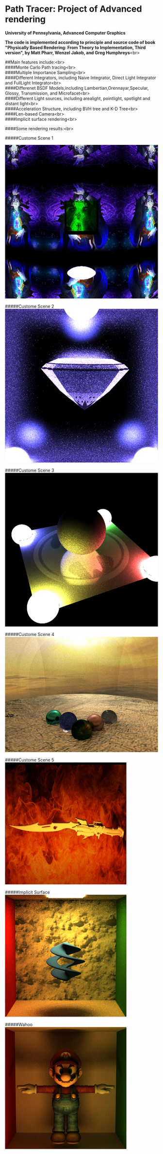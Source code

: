 Path Tracer: Project of Advanced rendering
======================

**University of Pennsylvania, Advanced Computer Graphics**

**The code is implemented according to principle and source code of book "Physically Based Rendering: From Theory to Implementation, Third version", by Matt Pharr, Wenzel Jakob, and Greg Humphreys**\<br>  

##Main features include:\<br>      
####Monte Carlo Path tracing\<br>            
####Multiple Importance Sampling\<br>                      
####Different Integrators, including Naive Integrator, Direct Light Integrator and FullLight Integrator\<br>                     
####Differenet BSDF Models,including Lambertian,Orennayar,Specular, Glossy, Transmission, and Microfacet\<br>                       
####Different Light sources, including arealight, pointlight, spotlight and distant light\<br>                   
####Acceleration Structure, including BVH tree and K-D Tree\<br>              
####Len-based Camera\<br>                  
####Implicit surface rendering\<br>                

####Some rendering results:\<br>  

#####Custome Scene 1        
          
![](./render_result/PT_Custom1.png)
            
#####Custome Scene 2                                     
![](./render_result/PT_Custom2.png)      
            
#####Custome Scene 3                                     
![](./render_result/PT_Custom3.png)               
              
#####Custome Scene 4                                     
![](./render_result/PT_Custom4.png)            
            
#####Custome Scene 5                                     
![](./render_result/PT_Sword_400_samples.png)     
         
#####Implicit Surface                                     
![](./render_result/PT_TwistTorus.png)                
                   
#####Wahoo                                     
![](./render_result/PT_wahoo_100_samples(BVH).png)                              
            
